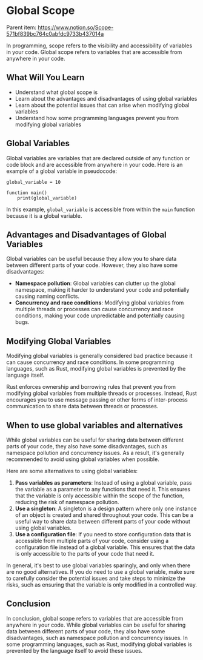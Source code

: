 # Global Scope

Parent item: https://www.notion.so/Scope-571bf839bc764c0abfdc9733b437014a

In programming, scope refers to the visibility and accessibility of variables in your code. Global scope refers to variables that are accessible from anywhere in your code.

## What Will You Learn

- Understand what global scope is
- Learn about the advantages and disadvantages of using global variables
- Learn about the potential issues that can arise when modifying global variables
- Understand how some programming languages prevent you from modifying global variables

## Global Variables

Global variables are variables that are declared outside of any function or code block and are accessible from anywhere in your code. Here is an example of a global variable in pseudocode:

```
global_variable = 10

function main()
    print(global_variable)
```

In this example, `global_variable` is accessible from within the `main` function because it is a global variable.

## Advantages and Disadvantages of Global Variables

Global variables can be useful because they allow you to share data between different parts of your code. However, they also have some disadvantages:

- **Namespace pollution**: Global variables can clutter up the global namespace, making it harder to understand your code and potentially causing naming conflicts.
- **Concurrency and race conditions**: Modifying global variables from multiple threads or processes can cause concurrency and race conditions, making your code unpredictable and potentially causing bugs.

## Modifying Global Variables

Modifying global variables is generally considered bad practice because it can cause concurrency and race conditions. In some programming languages, such as Rust, modifying global variables is prevented by the language itself.

Rust enforces ownership and borrowing rules that prevent you from modifying global variables from multiple threads or processes. Instead, Rust encourages you to use message passing or other forms of inter-process communication to share data between threads or processes.

## When to use global variables and alternatives

While global variables can be useful for sharing data between different parts of your code, they also have some disadvantages, such as namespace pollution and concurrency issues. As a result, it's generally recommended to avoid using global variables when possible.

Here are some alternatives to using global variables:

1. **Pass variables as parameters**: Instead of using a global variable, pass the variable as a parameter to any functions that need it. This ensures that the variable is only accessible within the scope of the function, reducing the risk of namespace pollution.
2. **Use a singleton**: A singleton is a design pattern where only one instance of an object is created and shared throughout your code. This can be a useful way to share data between different parts of your code without using global variables.
3. **Use a configuration file**: If you need to store configuration data that is accessible from multiple parts of your code, consider using a configuration file instead of a global variable. This ensures that the data is only accessible to the parts of your code that need it.

In general, it's best to use global variables sparingly, and only when there are no good alternatives. If you do need to use a global variable, make sure to carefully consider the potential issues and take steps to minimize the risks, such as ensuring that the variable is only modified in a controlled way.

## Conclusion

In conclusion, global scope refers to variables that are accessible from anywhere in your code. While global variables can be useful for sharing data between different parts of your code, they also have some disadvantages, such as namespace pollution and concurrency issues. In some programming languages, such as Rust, modifying global variables is prevented by the language itself to avoid these issues.